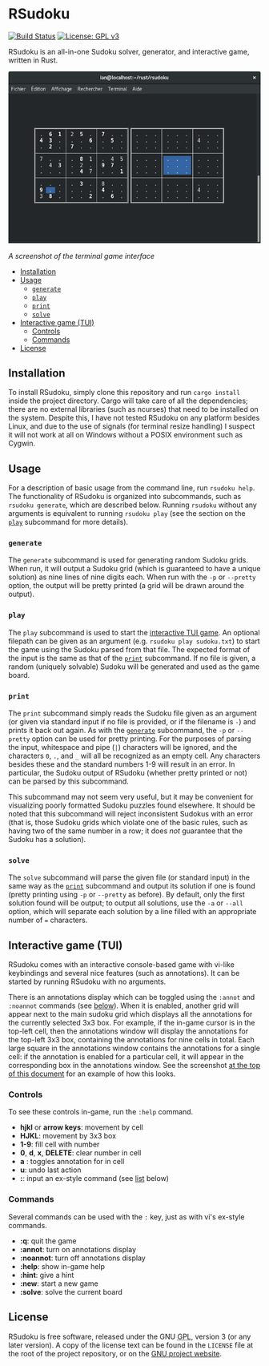 # RSudoku <a name="top"></a>

[![Build Status](https://travis-ci.org/ianprime0509/rsudoku.svg?branch=master)](https://travis-ci.org/ianprime0509/rsudoku)
[![License: GPL v3](https://img.shields.io/badge/License-GPL%20v3-blue.svg)](https://www.gnu.org/licenses/gpl-3.0)

RSudoku is an all-in-one Sudoku solver, generator, and interactive
game, written in Rust.

![Screenshot of RSudoku main window](screenshot.png)

*A screenshot of the terminal game interface*

* [Installation](#installation)
* [Usage](#usage)
  * [`generate`](#generate)
  * [`play`](#play)
  * [`print`](#print)
  * [`solve`](#solve)
* [Interactive game (TUI)](#tui)
  * [Controls](#tui-controls)
  * [Commands](#tui-commands)
* [License](#license)

## Installation <a name="installation"></a>

To install RSudoku, simply clone this repository and run `cargo
install` inside the project directory. Cargo will take care of all the
dependencies; there are no external libraries (such as ncurses) that
need to be installed on the system. Despite this, I have not tested
RSudoku on any platform besides Linux, and due to the use of signals
(for terminal resize handling) I suspect it will not work at all on
Windows without a POSIX environment such as Cygwin.

## Usage <a name="usage"></a>

For a description of basic usage from the command line, run `rsudoku
help`. The functionality of RSudoku is organized into subcommands,
such as `rsudoku generate`, which are described below. Running
`rsudoku` without any arguments is equivalent to running `rsudoku
play` (see the section on the [`play`](#play) subcommand for more
details).

### `generate` <a name="generate"></a>

The `generate` subcommand is used for generating random Sudoku
grids. When run, it will output a Sudoku grid (which is guaranteed to
have a unique solution) as nine lines of nine digits each. When run
with the `-p` or `--pretty` option, the output will be pretty printed
(a grid will be drawn around the output).

### `play` <a name="play"></a>

The `play` subcommand is used to start the [interactive TUI
game](#tui). An optional filepath can be given as an argument
(e.g. `rsudoku play sudoku.txt`) to start the game using the Sudoku
parsed from that file. The expected format of the input is the same as
that of the [`print`](#print) subcommand. If no file is given, a
random (uniquely solvable) Sudoku will be generated and used as the
game board.

### `print` <a name="print"></a>

The `print` subcommand simply reads the Sudoku file given as an
argument (or given via standard input if no file is provided, or if
the filename is `-`) and prints it back out again. As with the
[`generate`](#generate) subcommand, the `-p` or `--pretty` option can
be used for pretty printing. For the purposes of parsing the input,
whitespace and pipe (`|`) characters will be ignored, and the
characters `0`, `.`, and `_` will all be recognized as an empty
cell. Any characters besides these and the standard numbers 1-9 will
result in an error. In particular, the Sudoku output of RSudoku
(whether pretty printed or not) can be parsed by this subcommand.

This subcommand may not seem very useful, but it may be convenient for
visualizing poorly formatted Sudoku puzzles found elsewhere. It should
be noted that this subcommand will reject inconsistent Sudokus with an
error (that is, those Sudoku grids which violate one of the basic
rules, such as having two of the same number in a row; it does *not*
guarantee that the Sudoku has a solution).

### `solve` <a name="solve"></a>

The `solve` subcommand will parse the given file (or standard input)
in the same way as the [`print`](#print) subcommand and output its
solution if one is found (pretty printing using `-p` or `--pretty` as
before). By default, only the first solution found will be output; to
output all solutions, use the `-a` or `--all` option, which will
separate each solution by a line filled with an appropriate number of
`=` characters.

## Interactive game (TUI) <a name="tui"></a>

RSudoku comes with an interactive console-based game with vi-like
keybindings and several nice features (such as annotations). It can be
started by running RSudoku with no arguments.

There is an annotations display which can be toggled using the
`:annot` and `:noannot` commands (see [below](#tui-commands)). When it
is enabled, another grid will appear next to the main sudoku grid
which displays all the annotations for the currently selected 3x3
box. For example, if the in-game cursor is in the top-left cell, then
the annotations window will display the annotations for the top-left
3x3 box, containing the annotations for nine cells in total. Each
large square in the annotations window contains the annotations for a
single cell: if the annotation is enabled for a particular cell, it
will appear in the corresponding box in the annotations window. See
the screenshot [at the top of this document](#top) for an example of
how this looks.

### Controls <a name="tui-controls"></a>

To see these controls in-game, run the `:help` command.

* **hjkl** or **arrow keys**: movement by cell
* **HJKL**: movement by 3x3 box
* **1-9**: fill cell with number
* **0**, **d**, **x**, **DELETE**: clear number in cell
* **a** *<number>*: toggles annotation for *<number>* in cell
* **u**: undo last action
* **:**: input an ex-style command (see [list](#tui-commands) below)

### Commands <a name="tui-commands"></a>

Several commands can be used with the `:` key, just as with vi's
ex-style commands.

* **:q**: quit the game
* **:annot**: turn on annotations display
* **:noannot**: turn off annotations display
* **:help**: show in-game help
* **:hint**: give a hint
* **:new**: start a new game
* **:solve**: solve the current board

## License

RSudoku is free software, released under the GNU <abbr title="General
Public License">GPL</abbr>, version 3 (or any later version). A copy
of the license text can be found in the `LICENSE` file at the root of
the project repository, or on the [GNU project
website](http://www.gnu.org/licenses/).
